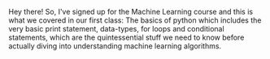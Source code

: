Hey there!
So, I've signed up for the Machine Learning course and this is what we covered in our first class:
The basics of python which includes the very basic print statement, data-types, for loops and conditional statements,
which are the quintessential stuff we need to know before actually diving into understanding machine learning algorithms.
